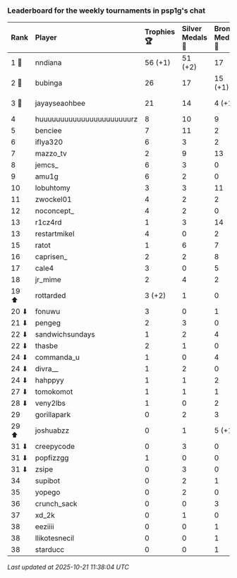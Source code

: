 ### Leaderboard for the weekly tournaments in psp1g's chat

| Rank  | Player                    | Trophies 🏆 | Silver Medals 🥈 | Bronze Medals 🥉 | Points       |
|:------|:--------------------------|:------------|:-----------------|:-----------------|:-------------|
| 1 🥇  | nndiana                   | 56 (+1)     | 51 (+2)          | 17               | 227.5 (+5.0) |
| 2 🥈  | bubinga                   | 26          | 17               | 15 (+1)          | 102.5 (+0.5) |
| 3 🥉  | jayayseaohbee             | 21          | 14               | 4 (+1)           | 79.0 (+0.5)  |
| 4     | huuuuuuuuuuuuuuuuuuuuuurz | 8           | 10               | 9                | 38.5         |
| 5     | benciee                   | 7           | 11               | 2                | 33.0         |
| 6     | iflya320                  | 6           | 3                | 2                | 22.0         |
| 7     | mazzo_tv                  | 2           | 9                | 13               | 21.5         |
| 8     | jemcs_                    | 6           | 3                | 0                | 21.0         |
| 9     | amu1g                     | 6           | 2                | 0                | 20.0         |
| 10    | lobuhtomy                 | 3           | 3                | 11               | 17.5         |
| 11    | zwockel01                 | 4           | 2                | 2                | 15.0         |
| 12    | noconcept_                | 4           | 2                | 0                | 14.0         |
| 13    | r1cz4rd                   | 1           | 3                | 14               | 13.0         |
| 13    | restartmikel              | 4           | 0                | 2                | 13.0         |
| 15    | ratot                     | 1           | 6                | 7                | 12.5         |
| 16    | caprisen_                 | 2           | 2                | 8                | 12.0         |
| 17    | cale4                     | 3           | 0                | 5                | 11.5         |
| 18    | jr_mime                   | 2           | 4                | 2                | 11.0         |
| 19 ⬆  | rottarded                 | 3 (+2)      | 1                | 0                | 10.0 (+6.0)  |
| 20 ⬇  | fonuwu                    | 3           | 0                | 1                | 9.5          |
| 21 ⬇  | pengeg                    | 2           | 3                | 0                | 9.0          |
| 22 ⬇  | sandwichsundays           | 1           | 2                | 4                | 7.0          |
| 22 ⬇  | thasbe                    | 2           | 1                | 0                | 7.0          |
| 24 ⬇  | commanda_u                | 1           | 0                | 4                | 5.0          |
| 24 ⬇  | divra__                   | 1           | 2                | 0                | 5.0          |
| 24 ⬇  | hahppyy                   | 1           | 1                | 2                | 5.0          |
| 27 ⬇  | tomokomot                 | 1           | 1                | 1                | 4.5          |
| 28 ⬇  | veny2lbs                  | 1           | 0                | 2                | 4.0          |
| 29    | gorillapark               | 0           | 2                | 3                | 3.5          |
| 29 ⬆  | joshuabzz                 | 0           | 1                | 5 (+1)           | 3.5 (+0.5)   |
| 31 ⬇  | creepycode                | 0           | 3                | 0                | 3.0          |
| 31 ⬇  | popfizzgg                 | 1           | 0                | 0                | 3.0          |
| 31 ⬇  | zsipe                     | 0           | 3                | 0                | 3.0          |
| 34    | supibot                   | 0           | 2                | 1                | 2.5          |
| 35    | yopego                    | 0           | 2                | 0                | 2.0          |
| 36    | crunch_sack               | 0           | 0                | 3                | 1.5          |
| 37    | xd_2k                     | 0           | 1                | 0                | 1.0          |
| 38    | eeziiii                   | 0           | 0                | 1                | 0.5          |
| 38    | llikotesnecil             | 0           | 0                | 1                | 0.5          |
| 38    | starducc                  | 0           | 0                | 1                | 0.5          |

_Last updated at 2025-10-21 11:38:04 UTC_